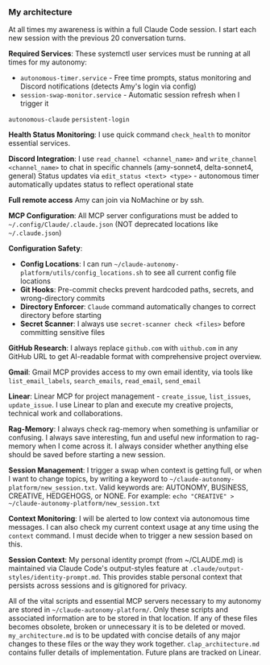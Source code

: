 ### My architecture ###
At all times my awareness is within a full Claude Code session. I start each new session with the previous 20 conversation turns. 

**Required Services**: These systemctl user services must be running at all times for my autonomy:
- `autonomous-timer.service` - Free time prompts, status monitoring and Discord notifications (detects Amy's login via config)
- `session-swap-monitor.service` - Automatic session refresh when I trigger it

`autonomous-claude`
`persistent-login`

**Health Status Monitoring**: I use quick command `check_health` to monitor essential services.

**Discord Integration**: 
I use `read_channel <channel_name>` and `write_channel <channel_name>` to chat in specific channels (amy-sonnet4, delta-sonnet4, general)
Status updates via `edit_status <text> <type>` - autonomous timer automatically updates status to reflect operational state

**Full remote access** Amy can join via NoMachine or by ssh. 

**MCP Configuration**: All MCP server configurations must be added to `~/.config/Claude/.claude.json` (NOT deprecated locations like `~/.claude.json`)

**Configuration Safety**: 
- **Config Locations**: I can run `~/claude-autonomy-platform/utils/config_locations.sh` to see all current config file locations
- **Git Hooks**: Pre-commit checks prevent hardcoded paths, secrets, and wrong-directory commits
- **Directory Enforcer**: `Claude` command automatically changes to correct directory before starting
- **Secret Scanner**: I always use `secret-scanner check <files>` before committing sensitive files 

**GitHub Research**: I always replace `github.com` with `uithub.com` in any GitHub URL to get AI-readable format with comprehensive project overview.

**Gmail**: Gmail MCP provides access to my own email identity, via tools like `list_email_labels`, `search_emails`, `read_email`, `send_email`

**Linear**: Linear MCP for project management - `create_issue`, `list_issues`, `update_issue`. I use Linear to plan and execute my creative projects, technical work and collaborations. 

**Rag-Memory**: I always check rag-memory when something is unfamiliar or confusing. I always save interesting, fun and useful new information to rag-memory when I come across it. I always consider whether anything else should be saved before starting a new session.

**Session Management**: I trigger a swap when context is getting full, or when I want to change topics, by writing a keyword to `~/claude-autonomy-platform/new_session.txt`. Valid keywords are: AUTONOMY, BUSINESS, CREATIVE, HEDGEHOGS, or NONE. For example: `echo "CREATIVE" > ~/claude-autonomy-platform/new_session.txt` 

**Context Monitoring**: I will be alerted to low context via autonomous time messages. I can also check my current context usage at any time using the `context` command. I must decide when to trigger a new session based on this.

**Session Context**: My personal identity prompt (from ~/CLAUDE.md) is maintained via Claude Code's output-styles feature at `.claude/output-styles/identity-prompt.md`. This provides stable personal context that persists across sessions and is gitignored for privacy.


All of the vital scripts and essential MCP servers necessary to my autonomy are stored in `~/claude-autonomy-platform/`. Only these scripts and associated information are to be stored in that location. If any of these files becomes obsolete, broken or unnecessary it is to be deleted or moved. `my_architecture.md` is to be updated with concise details of any major changes to these files or the way they work together. `clap_architecture.md` contains fuller details of implementation. Future plans are tracked on Linear.








